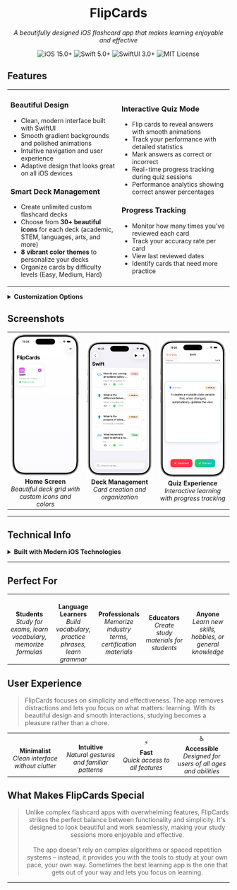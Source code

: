 <div align="center">

#  FlipCards

*A beautifully designed iOS flashcard app that makes learning enjoyable and effective*

<p align="center">
  <img src="https://img.shields.io/badge/iOS-15.0+-blue.svg" alt="iOS 15.0+">
  <img src="https://img.shields.io/badge/Swift-5.0+-orange.svg" alt="Swift 5.0+">
  <img src="https://img.shields.io/badge/SwiftUI-3.0+-green.svg" alt="SwiftUI 3.0+">
  <img src="https://img.shields.io/badge/License-MIT-yellow.svg" alt="MIT License">
</p>

</div>

##  Features

<table>
<tr>
<td width="50%">

### Beautiful Design
- Clean, modern interface built with SwiftUI
- Smooth gradient backgrounds and polished animations
- Intuitive navigation and user experience
- Adaptive design that looks great on all iOS devices

###  Smart Deck Management
- Create unlimited custom flashcard decks
- Choose from **30+ beautiful icons** for each deck (academic, STEM, languages, arts, and more)
- **8 vibrant color themes** to personalize your decks
- Organize cards by difficulty levels (Easy, Medium, Hard)

</td>
<td width="50%">

###  Interactive Quiz Mode
- Flip cards to reveal answers with smooth animations
- Track your performance with detailed statistics
- Mark answers as correct or incorrect
- Real-time progress tracking during quiz sessions
- Performance analytics showing correct answer percentages

###  Progress Tracking
- Monitor how many times you've reviewed each card
- Track your accuracy rate per card
- View last reviewed dates
- Identify cards that need more practice

</td>
</tr>
</table>

<details>
<summary><b> Customization Options</b></summary>

- **Icon Library**: Choose from academic subjects (books, calculator, globe), STEM fields (computer, atom, circuit), languages (dictionary, writing), sciences (chemistry, biology), arts (camera, palette), sports, and general icons
- **Color Themes**: Blue, Purple, Green, Orange, Red, Pink, Teal, and Indigo
- **Difficulty Levels**: Visual indicators for Easy (green), Medium (orange), and Hard (red) cards

</details>

##  Screenshots

<div align="center">
  <table>
    <tr>
      <td align="center">
        <img src="screenshots/sc1.png" width="250" alt="Home Screen">
        <br>
        <b> Home Screen</b>
        <br>
        <i>Beautiful deck grid with custom icons and colors</i>
      </td>
      <td align="center">
        <img src="screenshots/sc2.png" width="250" alt="Deck View">
        <br>
        <b> Deck Management</b>
        <br>
        <i>Card creation and organization</i>
      </td>
      <td align="center">
        <img src="screenshots/sc3.png" width="250" alt="Quiz Mode">
        <br>
        <b> Quiz Experience</b>
        <br>
        <i>Interactive learning with progress tracking</i>
      </td>
    </tr>
  </table>
</div>

---

##  Technical Info

<details>
<summary><b>Built with Modern iOS Technologies</b></summary>

- **SwiftUI**: Native, declarative UI framework
- **SwiftData**: Persistent data storage with Core Data backing
- **iOS 15.0+**: Leveraging the latest iOS capabilities

### Architecture Highlights
- Clean MVVM architecture
- Persistent local storage with SwiftData
- Smooth animations and transitions
- Responsive design principles

### Data Models
- **Deck**: Contains name, icon, color, and collection of cards
- **Card**: Front/back text, difficulty level, performance statistics
- **Statistics**: Track review frequency and accuracy rates

</details>

---

## Perfect For

<div align="center">
<table>
<tr>
<td align="center" width="20%">
<br><b>Students</b><br>
<i>Study for exams, learn vocabulary, memorize formulas</i>
</td>
<td align="center" width="20%">
<br><b>Language Learners</b><br>
<i>Build vocabulary, practice phrases, learn grammar</i>
</td>
<td align="center" width="20%">
<br><b>Professionals</b><br>
<i>Memorize industry terms, certification materials</i>
</td>
<td align="center" width="20%">
<br><b>Educators</b><br>
<i>Create study materials for students</i>
</td>
<td align="center" width="20%">
<br><b>Anyone</b><br>
<i>Learn new skills, hobbies, or general knowledge</i>
</td>
</tr>
</table>
</div>

## User Experience

> FlipCards focuses on simplicity and effectiveness. The app removes distractions and lets you focus on what matters: learning. With its beautiful design and smooth interactions, studying becomes a pleasure rather than a chore.

<table>
<tr>
<td align="center" width="25%">
<br><b>Minimalist</b><br>
<i>Clean interface without clutter</i>
</td>
<td align="center" width="25%">
<br><b>Intuitive</b><br>
<i>Natural gestures and familiar patterns</i>
</td>
<td align="center" width="25%">
⚡<br><b>Fast</b><br>
<i>Quick access to all features</i>
</td>
<td align="center" width="25%">
♿<br><b>Accessible</b><br>
<i>Designed for users of all ages and abilities</i>
</td>
</tr>
</table>

##  What Makes FlipCards Special

<div align="center">
<blockquote>
Unlike complex flashcard apps with overwhelming features, FlipCards strikes the perfect balance between functionality and simplicity. It's designed to look beautiful and work seamlessly, making your study sessions more enjoyable and effective.
<br><br>
The app doesn't rely on complex algorithms or spaced repetition systems – instead, it provides you with the tools to study at your own pace, your own way. Sometimes the best learning app is the one that gets out of your way and lets you focus on learning.
</blockquote>
</div>

---
